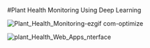 #Plant Health Monitoring Using Deep Learning

![Plant_Health_Monitoring-ezgif com-optimize](https://github.com/user-attachments/assets/acbb1761-6898-41f9-a96d-8687f3e0cfda)


![plant_Health_Web_Apps_nterface](https://github.com/user-attachments/assets/a953bba3-f114-455c-a074-e420bf3ea41c)
